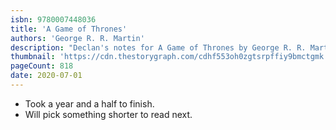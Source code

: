 ```yaml
---
isbn: 9780007448036
title: 'A Game of Thrones'
authors: 'George R. R. Martin'
description: "Declan's notes for A Game of Thrones by George R. R. Martin."
thumbnail: 'https://cdn.thestorygraph.com/cdhf553oh0zgtsrpffiy9bmctgmk'
pageCount: 818
date: 2020-07-01
---
```


- Took a year and a half to finish.
- Will pick something shorter to read next.
